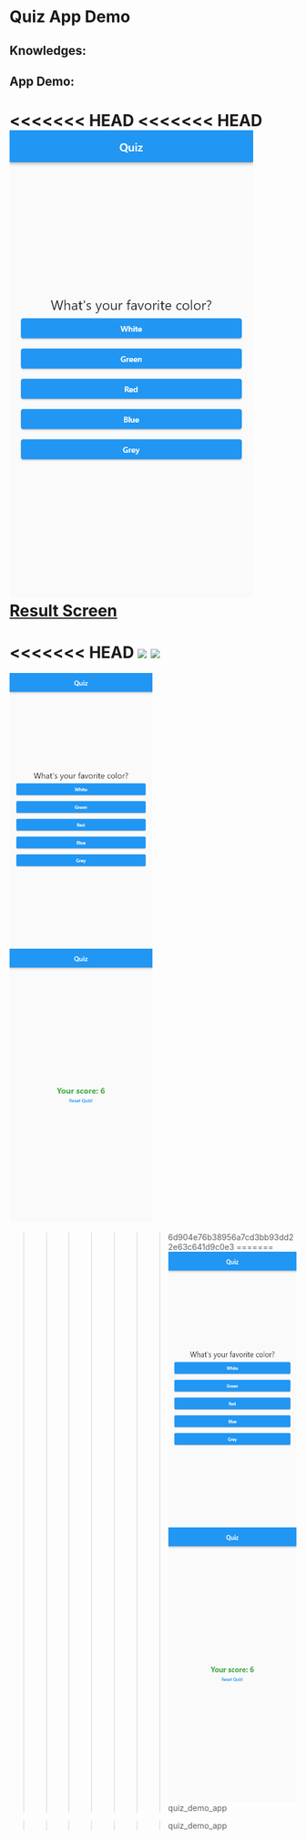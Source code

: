 # Quiz App Demo

## Knowledges:

## App Demo:

<<<<<<< HEAD
<<<<<<< HEAD
![Quiz Screen](quiz_screen.png) [Result Screen](quiz_screen.png)
=======
<<<<<<< HEAD
<img src ="/quiz_screen.png" height="480px"> <img src ="/result_screen.png" height="480px">
=======
<img src ="quiz_screen.png" height="480px">  <img src ="result_screen.png" height ="480px">
>>>>>>> 6d904e76b38956a7cd3bb93dd22e63c641d9c0e3
=======
<img src ="quiz_screen.png" height="480px"> <img src ="result_screen.png" height="480px">
>>>>>>> quiz_demo_app

>>>>>>> quiz_demo_app


